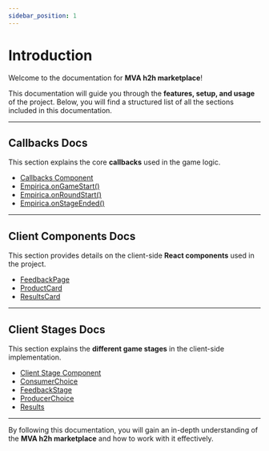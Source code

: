 ```yaml
---
sidebar_position: 1
---
```

# Introduction

Welcome to the documentation for **MVA h2h marketplace**!

This documentation will guide you through the **features, setup, and usage** of the project. Below, you will find a structured list of all the sections included in this documentation.

---

## **Callbacks Docs**
This section explains the core **callbacks** used in the game logic.

- [Callbacks Component](./callbacks/callbacks1.md)
- [Empirica.onGameStart()](./callbacks/onGameStart())
- [Empirica.onRoundStart()](./callbacks/onRoundStart().md)
- [Empirica.onStageEnded()](./callbacks/onStageEnded().md)

---

## **Client Components Docs**
This section provides details on the client-side **React components** used in the project.

- [FeedbackPage](./clientComponents/feedbackPage.md)
- [ProductCard](./clientComponents/productCard.md)
- [ResultsCard](./clientComponents/resultsCard.md)

---

## **Client Stages Docs**
This section explains the **different game stages** in the client-side implementation.

- [Client Stage Component](./clientStages/clientStage.md)
- [ConsumerChoice](./clientStages/consumerChoice.md)
- [FeedbackStage](./clientStages/feedbackStage.md)
- [ProducerChoice](./clientStages/producerChoice.md)
- [Results](./clientStages/results.md)

---

By following this documentation, you will gain an in-depth understanding of the **MVA h2h marketplace** and how to work with it effectively.
